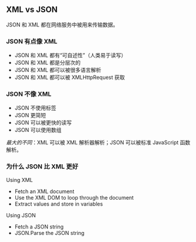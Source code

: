 ## XML vs JSON

JSON 和 XML 都在网络服务中被用来传输数据。

### JSON 有点像 XML

- JSON 和 XML 都有“可自述性”（人类易于读写）
- JSON 和 XML 都是分层次的
- JSON 和 XML 都可以被很多语言解析
- JSON 和 XML 都可以被 XMLHttpRequest 获取

### JSON 不像 XML

- JSON 不使用标签
- JSON 更简短
- JSON 可以被更快的读写
- JSON 可以使用数组

*最大的不同*：XML 可以被 XML 解析器解析；JSON 可以被标准 JavaScript 函数解析。

### 为什么 JSON 比 XML 更好

Using XML

- Fetch an XML document
- Use the XML DOM to loop through the document
- Extract values and store in variables

Using JSON

- Fetch a JSON string
- JSON.Parse the JSON string
